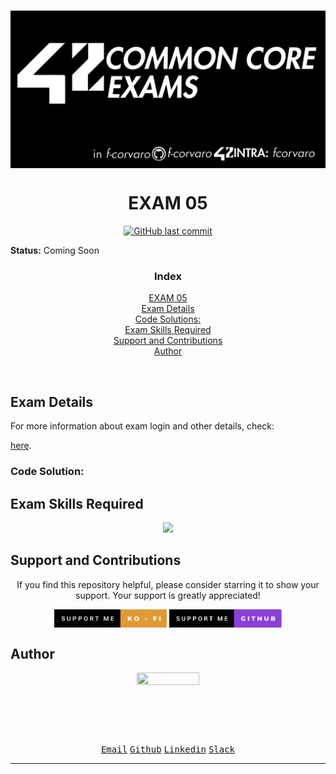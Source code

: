 # <a href="https://github.com/f-corvaro/42.common_core/tree/main/exams"><img align="center" src="https://github.com/f-corvaro/42.common_core/blob/main/exams/.extra/42exams.png"></a>

<h1 align="center">EXAM 05</h1>

<p align="center" style="text-decoration: none;">
  <a href="https://github.com/f-corvaro/42.common_core/tree/main/exams/exam-05"><img alt="GitHub last commit" src="https://img.shields.io/github/last-commit/f-corvaro/42.common_core?color=black" /></a>
</p>


**Status:** Coming Soon


<h3 align="center">Index</h3>
<p align="center">
 <a href="#exam-05">EXAM 05</a><br>
 <a href="#exam-details">Exam Details</a><br>
 <a href="#code-solutions">Code Solutions:</a><br>
 <a href="#exam-skills-required">Exam Skills Required</a><br>
 <a href="#support-and-contributions">Support and Contributions</a><br>
 <a href="#author">Author</a><br>
</p>
<br>

## Exam Details

<p align="justify">

For more information about exam login and other details, check:

<a href="https://github.com/f-corvaro/42.common_core/tree/main/exams">here</a>.
</p>

### Code Solution:



## Exam Skills Required
<p align="center">
  <a href="https://skillicons.dev">
    <img src="https://skillicons.dev/icons?i=git,c,vim" />
  </a>
</p>

## Support and Contributions

<p align="center">
If you find this repository helpful, please consider starring it to show your support. Your support is greatly appreciated!</p>

<p align="center">
<a href="https://ko-fi.com/fcorvaro"><img width="180" img align="center" src="https://github.com/f-corvaro/42.common_core/blob/main/.extra/support-me-ko-fi.svg"><alt=""></a>
<a href="https://github.com/sponsors/f-corvaro"><img width="180" img align="center" src="https://github.com/f-corvaro/42.common_core/blob/main/.extra/support-me-github.svg"><alt=""></a>

<br>

## Author

<p align="center"><a href="https://profile.intra.42.fr/users/fcorvaro"><img style="height:auto;" src="https://avatars.githubusercontent.com/u/102758065?v=4" width="100" height="100"alt=""></a>
<p align="center">
<a href="mailto:fcorvaro@student.42roma.it"><kbd>Email</kbd><alt=""></a>
<a href="https://github.com/f-corvaro"><kbd>Github</kbd><alt=""></a>
<a href="https://www.linkedin.com/in/f-corvaro/"><kbd>Linkedin</kbd><alt=""></a>
<a href="https://42born2code.slack.com/team/U050L8XAFLK"><kbd>Slack</kbd><alt=""></a>

<hr/>